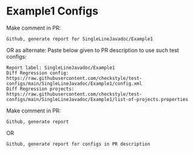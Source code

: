 # Example1 Configs
Make comment in PR:
```
Github, generate report for SingleLineJavadoc/Example1
```
OR as alternate:
Paste below given to PR description to use such test configs:
```
Report label: SingleLineJavadoc/Example1
Diff Regression config: https://raw.githubusercontent.com/checkstyle/test-configs/main/SingleLineJavadoc/Example1/config.xml
Diff Regression projects: https://raw.githubusercontent.com/checkstyle/test-configs/main/SingleLineJavadoc/Example1/list-of-projects.properties
```
Make comment in PR:
```
Github, generate report
```
OR
```
Github, generate report for configs in PR description
```

